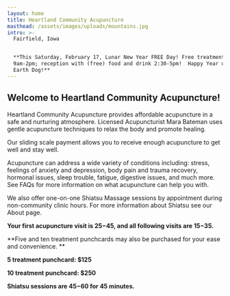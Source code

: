 ```yaml
---
layout: home
title: Heartland Community Acupuncture
masthead: /assets/images/uploads/mountains.jpg
intro: >-
  Fairfield, Iowa


  **This Saturday, February 17, Lunar New Year FREE Day! Free treatments from
  9am-2pm; reception with (free) food and drink 2:30-5pm!  Happy Year of the
  Earth Dog!**
---
```

## Welcome to Heartland Community Acupuncture!

Heartland Community Acupuncture provides affordable acupuncture in a safe and nurturing atmosphere.  Licensed Acupuncturist Mara Bateman uses gentle acupuncture techniques to relax the body and promote healing.

Our sliding scale payment allows you to receive enough acupuncture to get well and stay well.

Acupuncture can address a wide variety of conditions including: stress, feelings of anxiety and depression, body pain and trauma recovery, hormonal issues, sleep trouble, fatigue, digestive issues, and much more.  See FAQs for more information on what acupuncture can help you with.

We also offer one-on-one Shiatsu Massage sessions by appointment during non-community clinic hours.  For more information about Shiatsu see our About page.   

**Your first acupuncture visit is $25-$45, and all following visits are $15-$35.**

**Five and ten treatment punchcards may also be purchased for your ease and convenience.  **

**5 treatment punchcard: $125**

**10 treatment punchcard: $250**

**Shiatsu sessions are $45-$60 for 45 minutes.**
